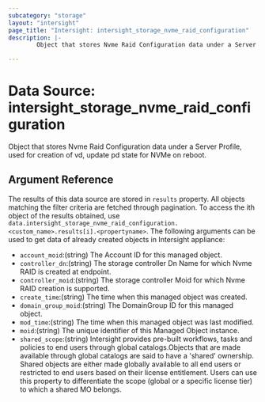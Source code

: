 ```yaml
---
subcategory: "storage"
layout: "intersight"
page_title: "Intersight: intersight_storage_nvme_raid_configuration"
description: |-
        Object that stores Nvme Raid Configuration data under a Server Profile, used for creation of vd, update pd state for NVMe on reboot.

---
```


# Data Source: intersight_storage_nvme_raid_configuration
Object that stores Nvme Raid Configuration data under a Server Profile, used for creation of vd, update pd state for NVMe on reboot.
## Argument Reference
The results of this data source are stored in `results` property.
All objects matching the filter criteria are fetched through pagination.
To access the ith object of the results obtained, use `data.intersight_storage_nvme_raid_configuration.<custom_name>.results[i].<propertyname>`.
The following arguments can be used to get data of already created objects in Intersight appliance:
* `account_moid`:(string) The Account ID for this managed object. 
* `controller_dn`:(string) The storage controller Dn Name for which Nvme RAID is created at endpoint. 
* `controller_moid`:(string) The storage controller Moid for which Nvme RAID creation is supported. 
* `create_time`:(string) The time when this managed object was created. 
* `domain_group_moid`:(string) The DomainGroup ID for this managed object. 
* `mod_time`:(string) The time when this managed object was last modified. 
* `moid`:(string) The unique identifier of this Managed Object instance. 
* `shared_scope`:(string) Intersight provides pre-built workflows, tasks and policies to end users through global catalogs.Objects that are made available through global catalogs are said to have a 'shared' ownership. Shared objects are either made globally available to all end users or restricted to end users based on their license entitlement. Users can use this property to differentiate the scope (global or a specific license tier) to which a shared MO belongs. 
 
